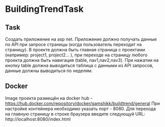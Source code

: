 # BuildingTrendTask

## Task

Создать приложение на asp net. Приложение должно получать данные по API при запросе страницы (когда пользователь переходит на страницу).
В проекте должна быть главная страница с проектами (например: project1, project2… ), при переходе на страницу любого проекта должна быть навигация (table, nav1,nav2,nav3).
При нажатии на кнопку table  должна выводиться таблица с данными из API запросов, данные должны выводиться по неделям.

## Docker

Image проекта размещён на docker hub - https://hub.docker.com/repository/docker/gamshikk/buildtrend/general
При настройке контейнера необходимо указать порт - 8080.
Для перехода на главную страницу в строке браузера введите следующуй URL:
http://localhost:8080/index.html
